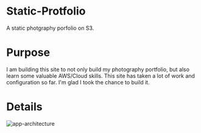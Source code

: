 # Static-Protfolio
A static photgraphy porfolio on S3. 
# Purpose
I am building this site to not only build my photography portfolio, but also learn some valuable AWS/Cloud skills. This site has taken a lot of work and configuration so far. I'm glad I took the chance to build it.
# Details
![app-architecture](https://github.com/kwehen/Static-Portfolio/assets/110314567/f5ce8df7-b2f3-4c66-8b1d-070830a955f1)
